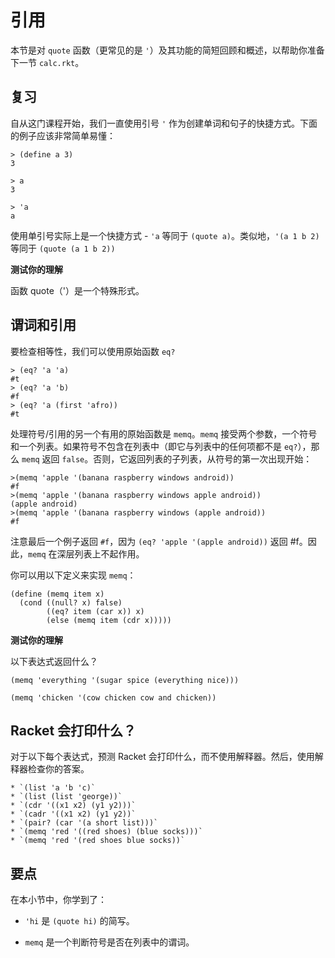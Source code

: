 # 引用

本节是对 `quote` 函数（更常见的是 `'`）及其功能的简短回顾和概述，以帮助你准备下一节 `calc.rkt`。

## 复习

自从这门课程开始，我们一直使用引号 `'` 作为创建单词和句子的快捷方式。下面的例子应该非常简单易懂：

```
> (define a 3)
3

> a
3

> 'a
a 
```

使用单引号实际上是一个快捷方式 - `'a` 等同于 `(quote a)`。类似地，`'(a 1 b 2)` 等同于 `(quote (a 1 b 2))`

**测试你的理解**

函数 quote（'）是一个特殊形式。

## 谓词和引用

要检查相等性，我们可以使用原始函数 `eq?`

```
> (eq? 'a 'a)
#t
> (eq? 'a 'b)
#f
> (eq? 'a (first 'afro))
#t 
```

处理符号/引用的另一个有用的原始函数是 `memq`。`memq` 接受两个参数，一个符号和一个列表。如果符号不包含在列表中（即它与列表中的任何项都不是 `eq?`），那么 `memq` 返回 `false`。否则，它返回列表的子列表，从符号的第一次出现开始：

```
>(memq 'apple '(banana raspberry windows android))
#f
>(memq 'apple '(banana raspberry windows apple android))
(apple android)
>(memq 'apple '(banana raspberry windows (apple android))
#f 
```

注意最后一个例子返回 `#f`，因为 `(eq? 'apple '(apple android))` 返回 #f。因此，`memq` 在深层列表上不起作用。

你可以用以下定义来实现 `memq`：

```
(define (memq item x)
  (cond ((null? x) false)
        ((eq? item (car x)) x)
        (else (memq item (cdr x))))) 
```

**测试你的理解**

以下表达式返回什么？

```
(memq 'everything '(sugar spice (everything nice)))
```

```
(memq 'chicken '(cow chicken cow and chicken))
```

## Racket 会打印什么？

对于以下每个表达式，预测 Racket 会打印什么，而不使用解释器。然后，使用解释器检查你的答案。

```
* `(list 'a 'b 'c)`
* `(list (list 'george))`
* `(cdr '((x1 x2) (y1 y2)))`
* `(cadr '((x1 x2) (y1 y2))`
* `(pair? (car '(a short list)))`
* `(memq 'red '((red shoes) (blue socks)))`
* `(memq 'red '(red shoes blue socks))` 
```

## 要点

在本小节中，你学到了：

+   `'hi` 是 `(quote hi)` 的简写。

+   `memq` 是一个判断符号是否在列表中的谓词。
